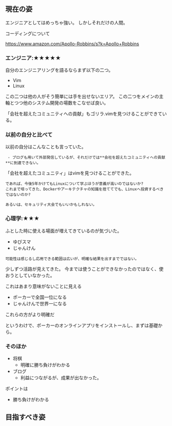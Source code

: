 
## 現在の姿

エンジニアとしてはめっちゃ強い。
しかしそれだけの人間。


コーディングについて

https://www.amazon.com/Apollo-Robbins/s?k=Apollo+Robbins

### エンジニア:★★★★★

自分のエンジニアリングを語るならまず以下の二つ。

- Vim
- Linux

この二つは他の人がそう簡単には手を出せないエリア。
この二つをメインの主軸とつつ他のシステム開発の場数をこなせば良い。

「会社を超えたコミュニティへの貢献」もゴリラ.vimを見つけることができている。


### 以前の自分と比べて

以前の自分はこんなことも言っていた。

```
 - ブログも用いて外部発信しているが、それだけでは**会社を超えたコミュニティへの貢献**に到達できない。
```

「会社を超えたコミュニティ」はvimを見つけることができた。

```
であれば、今後5年かけてもLinuxについて学ぶほうが意義が高いのではないか?
これまで培ってきた、Dockerやアーキテクチャの知識を捨ててでも、Linuxへ投資するべきではないのか?

あるいは、セキュリティ大会でもいいかもしれない。
```




### 心理学:★★★

ふとした時に使える場面が増えてきているのが気づいた。

- ゆびスマ
- じゃんけん




```
可能性は感じるし応用できる範囲は広いが、明確な結果を出すまでではない。
```

少しずつ活路が見えてきた。
今までは使うことができなかったのではなく、使おうとしていなかった。


これはあまり意味がないことに見える

- ポーカーで全国一位になる
- じゃんけんで世界一になる

これらの方がより明確だ

というわけで、ポーカーのオンラインアプリをインストールし、まずは基礎から。


### そのほか

- 将棋
  - 明確に勝ち負けがわかる
- ブログ
  - 利益につながるが、成果が出なかった。

ポイントは

- 勝ち負けがわかる





## 目指すべき姿







